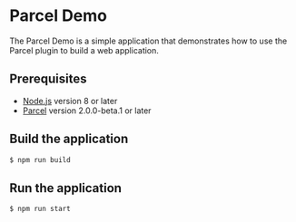 # Parcel Demo

The Parcel Demo is a simple application that demonstrates how to use the Parcel plugin to build a web application.

## Prerequisites

* [Node.js](https://nodejs.org/en/) version 8 or later
* [Parcel](https://parceljs.org/getting_started.html) version 2.0.0-beta.1 or later

## Build the application

```bash
$ npm run build
```

## Run the application

```bash
$ npm run start
```
